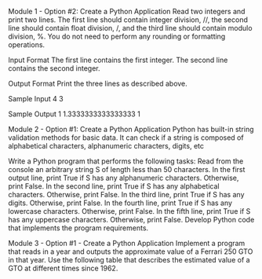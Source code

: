 Module 1 - Option #2: Create a Python Application
Read two integers and print two lines. The first line should contain integer division, //, the second line should contain float division, /, and the third line should contain modulo division, %. You do not need to perform any rounding or formatting operations.

Input Format 
The first line contains the first integer. The second line contains the second integer.

Output Format 
Print the three lines as described above.

Sample Input 
4
3

Sample Output 
1
1.3333333333333333
1

Module 2 - Option #1: Create a Python Application
Python has built-in string validation methods for basic data. It can check if a string is composed of alphabetical characters, alphanumeric characters, digits, etc

Write a Python program that performs the following tasks:
Read from the console an arbitrary string S of length less than 50 characters.
In the first output line, print True if S has any alphanumeric characters. Otherwise, print False. 
In the second line, print True if S has any alphabetical characters. Otherwise, print False. 
In the third line, print True if S has any digits. Otherwise, print False. 
In the fourth line, print True if S has any lowercase characters. Otherwise, print False. 
In the fifth line, print True if S has any uppercase characters. Otherwise, print False.
Develop Python code that implements the program requirements.

Module 3 - Option #1 - Create a Python Application
Implement a program that reads in a year and outputs the approximate value of a Ferrari 250 GTO in that year. Use the following table that describes the estimated value of a GTO at different times since 1962.


